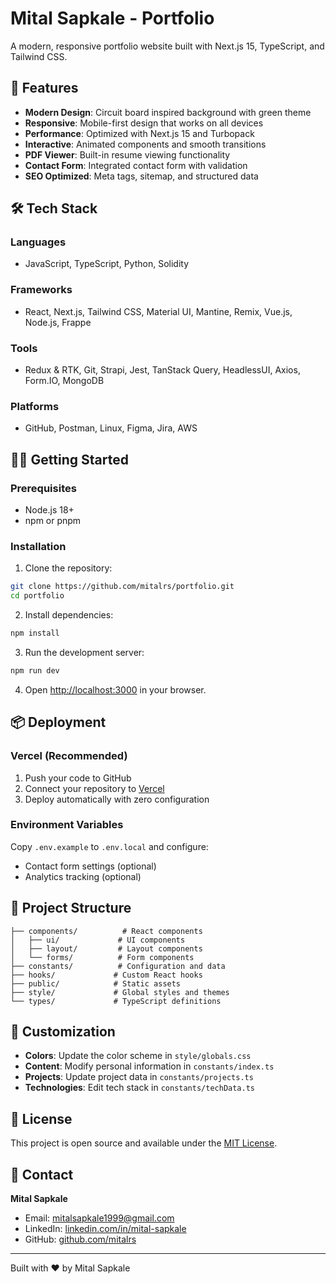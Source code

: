 # Mital Sapkale - Portfolio

A modern, responsive portfolio website built with Next.js 15, TypeScript, and Tailwind CSS.

## 🚀 Features

- **Modern Design**: Circuit board inspired background with green theme
- **Responsive**: Mobile-first design that works on all devices
- **Performance**: Optimized with Next.js 15 and Turbopack
- **Interactive**: Animated components and smooth transitions
- **PDF Viewer**: Built-in resume viewing functionality
- **Contact Form**: Integrated contact form with validation
- **SEO Optimized**: Meta tags, sitemap, and structured data

## 🛠️ Tech Stack

### Languages
- JavaScript, TypeScript, Python, Solidity

### Frameworks
- React, Next.js, Tailwind CSS, Material UI, Mantine, Remix, Vue.js, Node.js, Frappe

### Tools
- Redux & RTK, Git, Strapi, Jest, TanStack Query, HeadlessUI, Axios, Form.IO, MongoDB

### Platforms
- GitHub, Postman, Linux, Figma, Jira, AWS

## 🏃‍♀️ Getting Started

### Prerequisites
- Node.js 18+ 
- npm or pnpm

### Installation

1. Clone the repository:
```bash
git clone https://github.com/mitalrs/portfolio.git
cd portfolio
```

2. Install dependencies:
```bash
npm install
```

3. Run the development server:
```bash
npm run dev
```

4. Open [http://localhost:3000](http://localhost:3000) in your browser.

## 📦 Deployment

### Vercel (Recommended)
1. Push your code to GitHub
2. Connect your repository to [Vercel](https://vercel.com)
3. Deploy automatically with zero configuration

### Environment Variables
Copy `.env.example` to `.env.local` and configure:
- Contact form settings (optional)
- Analytics tracking (optional)

## 📁 Project Structure

```
├── components/          # React components
│   ├── ui/             # UI components
│   ├── layout/         # Layout components
│   └── forms/          # Form components
├── constants/          # Configuration and data
├── hooks/             # Custom React hooks
├── public/            # Static assets
├── style/             # Global styles and themes
└── types/             # TypeScript definitions
```

## 🎨 Customization

- **Colors**: Update the color scheme in `style/globals.css`
- **Content**: Modify personal information in `constants/index.ts`
- **Projects**: Update project data in `constants/projects.ts`
- **Technologies**: Edit tech stack in `constants/techData.ts`

## 📄 License

This project is open source and available under the [MIT License](LICENSE).

## 📧 Contact

**Mital Sapkale**
- Email: mitalsapkale1999@gmail.com
- LinkedIn: [linkedin.com/in/mital-sapkale](https://www.linkedin.com/in/mital-sapkale)
- GitHub: [github.com/mitalrs](https://github.com/mitalrs)

---

Built with ❤️ by Mital Sapkale